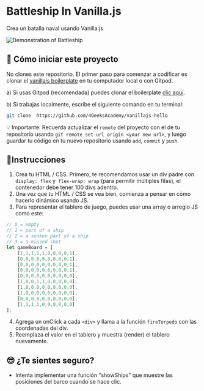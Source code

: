 
# Battleship In Vanilla.js

Crea un batalla naval usando Vanilla.js

![Demonstration of Battleship](https://github.com/breatheco-de/exercise-battleship-vanillajs/blob/master/preview.gif?raw=true)

## 🌱  Cómo iniciar este proyecto

 No clones este repositorio. El primer paso para comenzar a codificar es clonar el [vanillajs boilerplate](https://github.com/4GeeksAcademy/vanillajs-hello) en tu computador local o con Gitpod.

a) Si usas Gitpod (recomendada) puedes clonar el boilerplate [clic aquí](https://github.com/4GeeksAcademy/vanillajs-hello).

b) Si trabajas localmente, escribe el siguiente comando en tu terminal: 
```sh
git clone  https://github.com/4GeeksAcademy/vanillajs-hello
```
💡 Importante: Recuerda actualizar el `remote` del proyecto con el de tu repositorio usando `git remote set-url origin <your new url>`, y luego guardar tu código en tu nuevo repositorio usando `add`, `commit` y `push`.

## 📝Instrucciones

1. Crea tu HTML / CSS. Primero, te recomendamos usar un div padre con `display: flex` y` flex-wrap: wrap` (para permitir múltiples filas), el contenedor debe tener 100 divs adentro.
2. Una vez que tu HTML / CSS se vea bien, comienza a pensar en cómo hacerlo dinámico usando JS.
3. Para representar el tablero de juego, puedes usar una array o arreglo JS como este:

```js
// 0 = empty
// 1 = part of a ship
// 2 = a sunken part of a ship
// 3 = a missed shot
let gameBoard = [
    [1,1,1,1,1,0,0,0,0,1],
    [0,0,0,0,0,0,0,0,0,1],
    [0,0,0,0,0,0,0,0,0,1],
    [0,0,0,0,0,0,0,0,0,1],
    [0,0,0,0,0,0,0,0,0,0],
    [1,0,0,1,1,0,0,0,0,0],
    [1,0,0,0,0,0,0,0,0,0],
    [1,0,0,0,0,0,0,0,0,0],
    [0,0,0,0,0,0,0,0,0,0],
    [1,1,1,1,0,0,0,0,0,0]
];
```

4. Agrega un onClick a cada `<div>` y llama a la función `fireTorpedo` con las coordenadas del div.
5. Reemplaza el valor en el tablero y muestra (render) el tablero nuevamente.

## 😎 ¿Te sientes seguro?

+ Intenta implementar una función "showShips" que muestre las posiciones del barco cuando se hace clic.